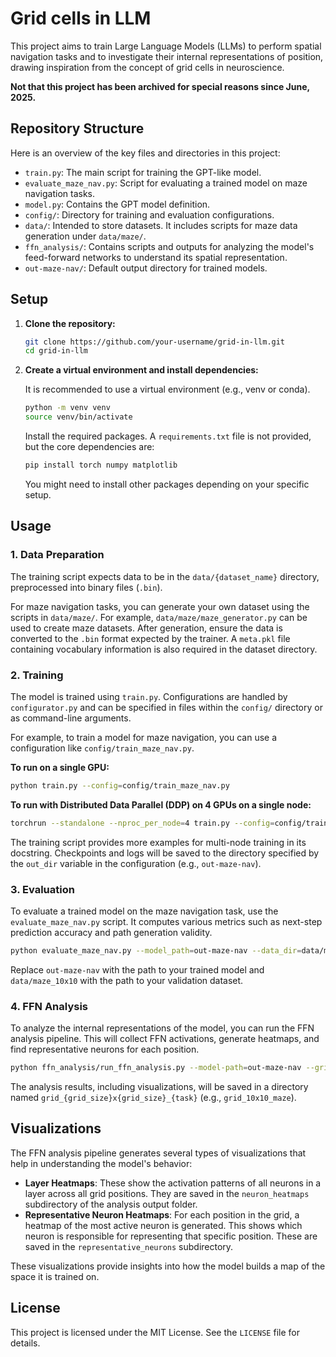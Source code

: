 # Grid cells in LLM

This project aims to train Large Language Models (LLMs) to perform spatial navigation tasks and to investigate their internal representations of position, drawing inspiration from the concept of grid cells in neuroscience.

**Not that this project has been archived for special reasons since June, 2025.**

## Repository Structure

Here is an overview of the key files and directories in this project:

- `train.py`: The main script for training the GPT-like model.
- `evaluate_maze_nav.py`: Script for evaluating a trained model on maze navigation tasks.
- `model.py`: Contains the GPT model definition.
- `config/`: Directory for training and evaluation configurations.
- `data/`: Intended to store datasets. It includes scripts for maze data generation under `data/maze/`.
- `ffn_analysis/`: Contains scripts and outputs for analyzing the model's feed-forward networks to understand its spatial representation.
- `out-maze-nav/`: Default output directory for trained models.

## Setup

1.  **Clone the repository:**
    ```bash
    git clone https://github.com/your-username/grid-in-llm.git
    cd grid-in-llm
    ```

2.  **Create a virtual environment and install dependencies:**

    It is recommended to use a virtual environment (e.g., venv or conda).
    ```bash
    python -m venv venv
    source venv/bin/activate
    ```
    Install the required packages. A `requirements.txt` file is not provided, but the core dependencies are:
    ```bash
    pip install torch numpy matplotlib
    ```
    You might need to install other packages depending on your specific setup.

## Usage

### 1. Data Preparation

The training script expects data to be in the `data/{dataset_name}` directory, preprocessed into binary files (`.bin`).

For maze navigation tasks, you can generate your own dataset using the scripts in `data/maze/`. For example, `data/maze/maze_generator.py` can be used to create maze datasets. After generation, ensure the data is converted to the `.bin` format expected by the trainer. A `meta.pkl` file containing vocabulary information is also required in the dataset directory.

### 2. Training

The model is trained using `train.py`. Configurations are handled by `configurator.py` and can be specified in files within the `config/` directory or as command-line arguments.

For example, to train a model for maze navigation, you can use a configuration like `config/train_maze_nav.py`.

**To run on a single GPU:**
```bash
python train.py --config=config/train_maze_nav.py
```

**To run with Distributed Data Parallel (DDP) on 4 GPUs on a single node:**
```bash
torchrun --standalone --nproc_per_node=4 train.py --config=config/train_maze_nav.py
```
The training script provides more examples for multi-node training in its docstring. Checkpoints and logs will be saved to the directory specified by the `out_dir` variable in the configuration (e.g., `out-maze-nav`).

### 3. Evaluation

To evaluate a trained model on the maze navigation task, use the `evaluate_maze_nav.py` script. It computes various metrics such as next-step prediction accuracy and path generation validity.

```bash
python evaluate_maze_nav.py --model_path=out-maze-nav --data_dir=data/maze_10x10
```
Replace `out-maze-nav` with the path to your trained model and `data/maze_10x10` with the path to your validation dataset.

### 4. FFN Analysis

To analyze the internal representations of the model, you can run the FFN analysis pipeline. This will collect FFN activations, generate heatmaps, and find representative neurons for each position.

```bash
python ffn_analysis/run_ffn_analysis.py --model-path=out-maze-nav --grid-size=10 --task=maze
```
The analysis results, including visualizations, will be saved in a directory named `grid_{grid_size}x{grid_size}_{task}` (e.g., `grid_10x10_maze`).

## Visualizations

The FFN analysis pipeline generates several types of visualizations that help in understanding the model's behavior:

-   **Layer Heatmaps**: These show the activation patterns of all neurons in a layer across all grid positions. They are saved in the `neuron_heatmaps` subdirectory of the analysis output folder.
-   **Representative Neuron Heatmaps**: For each position in the grid, a heatmap of the most active neuron is generated. This shows which neuron is responsible for representing that specific position. These are saved in the `representative_neurons` subdirectory.

These visualizations provide insights into how the model builds a map of the space it is trained on.

## License

This project is licensed under the MIT License. See the `LICENSE` file for details. 